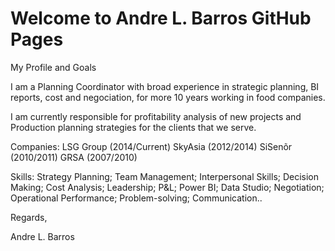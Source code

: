 # Welcome to Andre L. Barros GitHub Pages
 My Profile and Goals
 
 I am a Planning Coordinator with broad experience in strategic planning, BI reports, cost and negociation, for more 10 years working in food companies. 

I am currently responsible for profitability analysis of new projects and Production planning strategies for the clients that we serve.

Companies: 
LSG Group (2014/Current) 
SkyAsia (2012/2014) 
SiSenõr (2010/2011) 
GRSA (2007/2010)

Skills: Strategy Planning; Team Management; Interpersonal Skills; Decision Making; Cost Analysis; Leadership; P&L; Power BI; Data Studio; Negotiation; Operational Performance;  Problem-solving; Communication..

Regards,

Andre L. Barros
